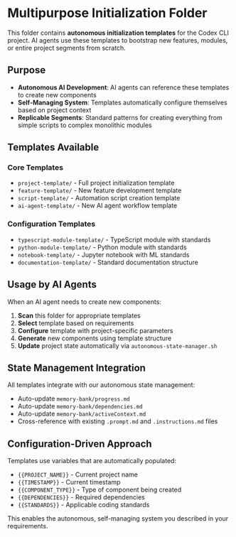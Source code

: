 # Multipurpose Initialization Folder

This folder contains **autonomous initialization templates** for the Codex CLI project. AI agents use these templates to bootstrap new features, modules, or entire project segments from scratch.

## Purpose

- **Autonomous AI Development**: AI agents can reference these templates to create new components
- **Self-Managing System**: Templates automatically configure themselves based on project context
- **Replicable Segments**: Standard patterns for creating everything from simple scripts to complex monolithic modules

## Templates Available

### Core Templates
- `project-template/` - Full project initialization template
- `feature-template/` - New feature development template  
- `script-template/` - Automation script creation template
- `ai-agent-template/` - New AI agent workflow template

### Configuration Templates
- `typescript-module-template/` - TypeScript module with standards
- `python-module-template/` - Python module with standards
- `notebook-template/` - Jupyter notebook with ML standards
- `documentation-template/` - Standard documentation structure

## Usage by AI Agents

When an AI agent needs to create new components:

1. **Scan** this folder for appropriate templates
2. **Select** template based on requirements
3. **Configure** template with project-specific parameters
4. **Generate** new components using template structure
5. **Update** project state automatically via `autonomous-state-manager.sh`

## State Management Integration

All templates integrate with our autonomous state management:
- Auto-update `memory-bank/progress.md`
- Auto-update `memory-bank/dependencies.md` 
- Auto-update `memory-bank/activeContext.md`
- Cross-reference with existing `.prompt.md` and `.instructions.md` files

## Configuration-Driven Approach

Templates use variables that are automatically populated:
- `{{PROJECT_NAME}}` - Current project name
- `{{TIMESTAMP}}` - Current timestamp
- `{{COMPONENT_TYPE}}` - Type of component being created
- `{{DEPENDENCIES}}` - Required dependencies
- `{{STANDARDS}}` - Applicable coding standards

This enables the autonomous, self-managing system you described in your requirements.
